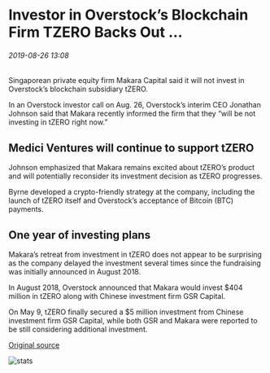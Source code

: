 # Investor in Overstock’s Blockchain Firm TZERO Backs Out ...

###### 2019-08-26 13:08

Singaporean private equity firm Makara Capital said it will not invest in Overstock’s blockchain subsidiary tZERO.

In an Overstock investor call on Aug. 26, Overstock’s interim CEO Jonathan Johnson said that Makara recently informed the firm that they “will be not investing in tZERO right now.”

## Medici Ventures will continue to support tZERO

Johnson emphasized that Makara remains excited about tZERO’s product and will potentially reconsider its investment decision as tZERO progresses.

Byrne developed a crypto-friendly strategy at the company, including the launch of tZERO itself and Overstock’s acceptance of Bitcoin (BTC) payments.

## One year of investing plans

Makara’s retreat from investment in tZERO does not appear to be surprising as the company delayed the investment several times since the fundraising was initially announced in August 2018.

In August 2018, Overstock announced that Makara would invest $404 million in tZERO along with Chinese investment firm GSR Capital.

On May 9, tZERO finally secured a $5 million investment from Chinese investment firm GSR Capital, while both GSR and Makara were reported to be still considering additional investment.

[Original source](https://cointelegraph.com/news/investor-in-overstocks-blockchain-firm-tzero-backs-out)

![stats](https://c.statcounter.com/11760860/0/a89fa40b/1/ "stats")